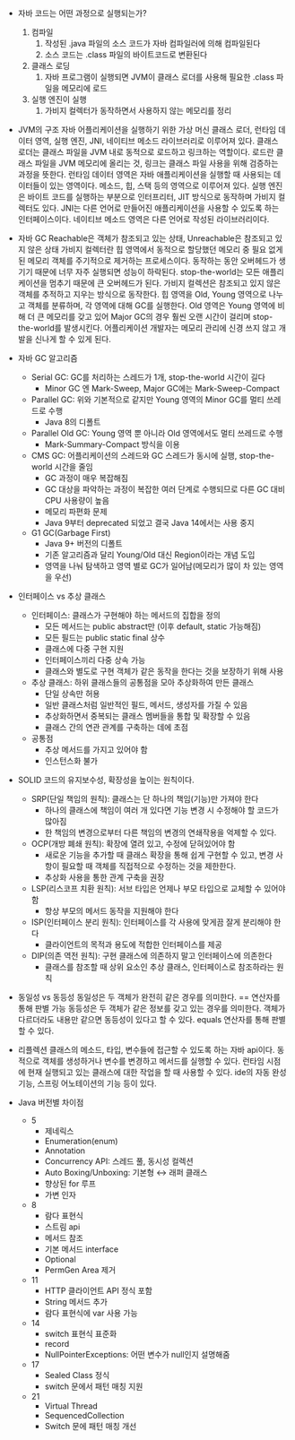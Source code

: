 - 자바 코드는 어떤 과정으로 실행되는가?
    1. 컴파일
        1. 작성된 .java 파일의 소스 코드가 자바 컴파일러에 의해 컴파일된다
        2. 소스 코드는 .class 파일의 바이트코드로 변환된다
    2. 클래스 로딩
        1. 자바 프로그램이 실행되면 JVM이 클래스 로더를 사용해 필요한 .class 파일을 메모리에 로드
    3. 실행 엔진이 실행
        1. 가비지 컬렉터가 동작하면서 사용하지 않는 메모리를 정리

- JVM의 구조
    자바 어플리케이션을 실행하기 위한 가상 머신
    클래스 로더, 런타임 데이터 영역, 실행 엔진, JNI, 네이티브 메소드 라이브러리로 이루어져 있다.
    클래스 로더는 클래스 파일을 JVM 내로 동적으로 로드하고 링크하는 역할이다.
    로드란 클래스 파일을 JVM 메모리에 올리는 것, 링크는 클래스 파일 사용을 위해 검증하는 과정을 뜻한다.
    런타임 데이터 영역은 자바 애플리케이션을 실행할 때 사용되는 데이터들이 있는 영역이다. 메소드, 힙, 스택 등의 영역으로 이루어져 있다.
    실행 엔진은 바이트 코드를 실행하는 부분으로 인터프리터, JIT 방식으로 동작하며 가비지 컬렉터도 있다.
    JNI는 다른 언어로 만들어진 애플리케이션을 사용할 수 있도록 하는 인터페이스이다.
    네이티브 메소드 영역은 다른 언어로 작성된 라이브러리이다.

- 자바 GC
    Reachable은 객체가 참조되고 있는 상태, Unreachable은 참조되고 있지 않은 상태
    가비지 컬렉터란 힙 영역에서 동적으로 할당했던 메모리 중 필요 없게 된 메모리 객체를 주기적으로 제거하는 프로세스이다.
    동작하는 동안 오버헤드가 생기기 때문에 너무 자주 실행되면 성능이 하락된다. stop-the-world는 모든 애플리케이션을 멈추기 때문에 큰 오버헤드가 된다.
    가비지 컬렉션은 참조되고 있지 않은 객체를 추적하고 지우는 방식으로 동작한다.
    힙 영역을 Old, Young 영역으로 나누고 객체를 분류하며, 각 영역에 대해 GC를 실행한다. Old 영역은 Young 영역에 비해 더 큰 메모리를 갖고 있어 Major GC의 경우 훨씬 오랜 시간이 걸리며 stop-the-world를 발생시킨다.
    어플리케이션 개발자는 메모리 관리에 신경 쓰지 않고 개발을 신나게 할 수 있게 된다.

- 자바 GC 알고리즘
    - Serial GC: GC를 처리하는 스레드가 1개, stop-the-world 시간이 길다
        - Minor GC 엔 Mark-Sweep, Major GC에는 Mark-Sweep-Compact
    - Parallel GC: 위와 기본적으로 같지만 Young 영역의 Minor GC를 멀티 쓰레드로 수행
        - Java 8의 디폴트
    - Parallel Old GC: Young 영역 뿐 아니라 Old 영역에서도 멀티 쓰레드로 수행
        - Mark-Summary-Compact 방식을 이용
    - CMS GC: 어플리케이션의 스레드와 GC 스레드가 동시에 실행, stop-the-world 시간을 줄임
        - GC 과정이 매우 복잡해짐
        - GC 대상을 파악하는 과정이 복잡한 여러 단계로 수행되므로 다른 GC 대비 CPU 사용량이 높음
        - 메모리 파편화 문제
        - Java 9부터 deprecated 되었고 결국 Java 14에서는 사용 중지
    - G1 GC(Garbage First)
        - Java 9+ 버전의 디폴트
        - 기존 알고리즘과 달리 Young/Old 대신 Region이라는 개념 도입
        - 영역을 나눠 탐색하고 영역 별로 GC가 일어남(메모리가 많이 차 있는 영역을 우선)

- 인터페이스 vs 추상 클래스
    - 인터페이스: 클래스가 구현해야 하는 메서드의 집합을 정의
        - 모든 메서드는 public abstract만 (이후 default, static 가능해짐)
        - 모든 필드는 public static final 상수
        - 클래스에 다중 구현 지원
        - 인터페이스끼리 다중 상속 가능
        - 클래스와 별도로 구현 객체가 같은 동작을 한다는 것을 보장하기 위해 사용
    - 추상 클래스: 하위 클래스들의 공통점을 모아 추상화하여 만든 클래스
        - 단일 상속만 허용
        - 일반 클래스처럼 일반적인 필드, 메서드, 생성자를 가질 수 있음
        - 추상화하면서 중복되는 클래스 멤버들을 통합 및 확장할 수 있음
        - 클래스 간의 연관 관계를 구축하는 데에 초점
    - 공통점
        - 추상 메서드를 가지고 있어야 함
        - 인스턴스화 불가

- SOLID
    코드의 유지보수성, 확장성을 높이는 원칙이다.
    - SRP(단일 책임의 원칙): 클래스는 단 하나의 책임(기능)만 가져야 한다
        - 하나의 클래스에 책임이 여러 개 있다면 기능 변경 시 수정해야 할 코드가 많아짐
        - 한 책임의 변경으로부터 다른 책임의 변경의 연쇄작용을 억제할 수 있다.
    - OCP(개방 폐쇄 원칙): 확장에 열려 있고, 수정에 닫혀있어야 함
        - 새로운 기능을 추가할 때 클래스 확장을 통해 쉽게 구현할 수 있고, 변경 사항이 필요할 때 객체를 직접적으로 수정하는 것을 제한한다.
        - 추상화 사용을 통한 관계 구축을 권장
    - LSP(리스코프 치환 원칙): 서브 타입은 언제나 부모 타입으로 교체할 수 있어야 함
        - 항상 부모의 메서드 동작을 지원해야 한다
    - ISP(인터페이스 분리 원칙): 인터페이스를 각 사용에 맞게끔 잘게 분리해야 한다
        - 클라이언트의 목적과 용도에 적합한 인터페이스를 제공
    - DIP(의존 역전 원칙): 구현 클래스에 의존하지 말고 인터페이스에 의존한다
        - 클래스를 참조할 때 상위 요소인 추상 클래스, 인터페이스로 참조하라는 원칙

- 동일성 vs 동등성
    동일성은 두 객체가 완전히 같은 경우를 의미한다. == 연산자를 통해 판별 가능
    동등성은 두 객체가 같은 정보를 갖고 있는 경우를 의미한다. 객체가 다르더라도 내용만 같으면 동등성이 있다고 할 수 있다. equals 연산자를 통해 판별할 수 있다.
    
- 리플렉션
    클래스의 메소드, 타입, 변수들에 접근할 수 있도록 하는 자바 api이다. 동적으로 객체를 생성하거나 변수를 변경하고 메서드를 실행할 수 있다.
    런타임 시점에 현재 실행되고 있는 클래스에 대한 작업을 할 때 사용할 수 있다.
    ide의 자동 완성 기능, 스프링 어노테이션의 기능 등이 있다.
    
- Java 버전별 차이점
    - 5
        - 제네릭스
        - Enumeration(enum)
        - Annotation
        - Concurrency API: 스레드 풀, 동시성 컬렉션
        - Auto Boxing/Unboxing: 기본형 ↔ 래퍼 클래스
        - 향상된 for 루프
        - 가변 인자
    - 8
        - 람다 표현식
        - 스트림 api
        - 메서드 참조
        - 기본 메서드 interface
        - Optional
        - PermGen Area 제거
    - 11
        - HTTP 클라이언트 API 정식 포함
        - String 메서드 추가
        - 람다 표현식에 var 사용 가능
    - 14
        - switch 표현식 표준화
        - record
        - NullPointerExceptions: 어떤 변수가 null인지 설명해줌
    - 17
        - Sealed Class 정식
        - switch 문에서 패턴 매칭 지원
    - 21
        - Virtual Thread
        - SequencedCollection
        - Switch 문에 패턴 매칭 개선
